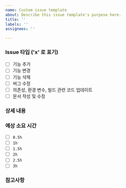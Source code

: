 ```yaml
---
name: Custom issue template
about: Describe this issue template's purpose here.
title: ''
labels: ''
assignees: ''

---
```


### Issue 타입 ('x' 로 표기)
- [ ] 기능 추가
- [ ] 기능 변경
- [ ] 기능 삭제
- [ ] 버그 수정
- [ ] 의존성, 환경 변수, 빌드 관련 코드 업데이트
- [ ] 문서 작성 및 수정

### 상세 내용


### 예상 소요 시간
- [ ] `0.5h`
- [ ] `1h`
- [ ] `1.5h`
- [ ] `2h`
- [ ] `2.5h`
- [ ] `3h`

### 참고사항

